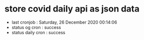 # store covid daily api as json data

- last cronjob : Saturday, 26 December 2020 00:14:06
- status og cron : success
- status daily cron : success
      
      
